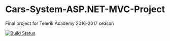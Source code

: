 # Cars-System-ASP.NET-MVC-Project
Final project for Telerik Academy 2016-2017 season

[![Build Status](http://jenkins.gedmin.as/job/CarsSystem-build/badge/icon)](http://jenkins.gedmin.as/job/CarsSystem-build/)
